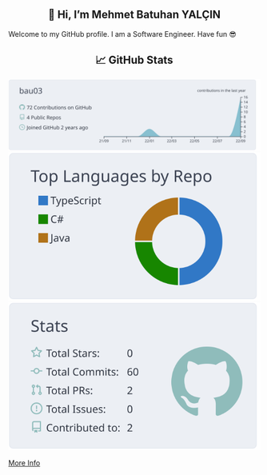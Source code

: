<h2 align="center">👋 Hi, I’m Mehmet Batuhan YALÇIN</h2>



Welcome to my GitHub profile. I am a Software Engineer. Have fun 😎


<h2 align="center">📈 GitHub Stats</h2>

[![](https://github.com/bau03/bau03/blob/master/profile-summary-card-output/nord_bright/0-profile-details.svg)](https://github.com/bau03)
[![](https://github.com/bau03/bau03/blob/master/profile-summary-card-output/nord_bright/1-repos-per-language.svg)](https://github.com/bau03)
[![](https://github.com/bau03/bau03/blob/master/profile-summary-card-output/nord_bright/3-stats.svg)](https://github.com/bau03) 

[More Info](https://github.com/bau03)
